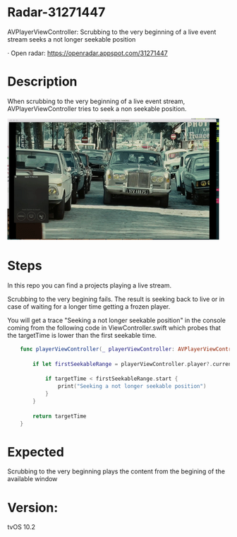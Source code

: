 # Radar-31271447

AVPlayerViewController: Scrubbing to the very beginning of a live event stream seeks a not longer seekable position

· Open radar: https://openradar.appspot.com/31271447

# Description
When scrubbing to the very beginning of a live event stream, AVPlayerViewController tries to seek a non seekable position.

![](preview.gif)

# Steps
In this repo you can find a projects playing a live stream.

Scrubbing to the very begining fails. The result is seeking back to live or in case of waiting for a longer time getting a frozen player.

You will get a trace "Seeking a not longer seekable position" in the console coming from the following code in ViewController.swift which probes that the targetTime is lower than the first seekable time.

```swift
    func playerViewController(_ playerViewController: AVPlayerViewController, timeToSeekAfterUserNavigatedFrom oldTime: CMTime, to targetTime: CMTime) -> CMTime {

        if let firstSeekableRange = playerViewController.player?.currentItem?.seekableTimeRanges.first?.timeRangeValue {

            if targetTime < firstSeekableRange.start {
                print("Seeking a not longer seekable position")
            }
        }

        return targetTime
    }
```

# Expected
Scrubbing to the very beginning plays the content from the begining of the available window

# Version:
tvOS 10.2

